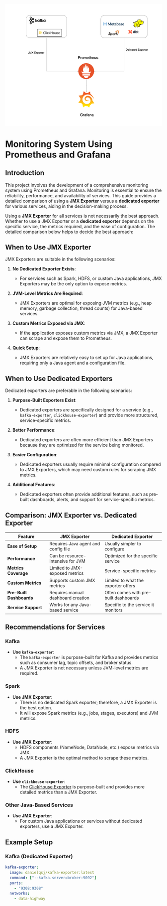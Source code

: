 ![Alt text](Monitor.png)

# Monitoring System Using Prometheus and Grafana

## Introduction

This project involves the development of a comprehensive monitoring system using Prometheus and Grafana. 
Monitoring is essential to ensure the reliability, performance, and availability of services. 
This guide provides a detailed comparison of using a **JMX Exporter** versus a **dedicated exporter** for various services, aiding in the decision-making process.

Using a **JMX Exporter** for all services is not necessarily the best approach. Whether to use a JMX Exporter or a **dedicated exporter** depends on the specific service, the metrics required, and the ease of configuration. 
The detailed comparison below helps to decide the best approach:

## When to Use JMX Exporter

JMX Exporters are suitable in the following scenarios:

1. **No Dedicated Exporter Exists**:
   - For services such as Spark, HDFS, or custom Java applications, JMX Exporters may be the only option to expose metrics.

2. **JVM-Level Metrics Are Required**:
   - JMX Exporters are optimal for exposing JVM metrics (e.g., heap memory, garbage collection, thread counts) for Java-based services.

3. **Custom Metrics Exposed via JMX**:
   - If the application exposes custom metrics via JMX, a JMX Exporter can scrape and expose them to Prometheus.

4. **Quick Setup**:
   - JMX Exporters are relatively easy to set up for Java applications, requiring only a Java agent and a configuration file.

## When to Use Dedicated Exporters

Dedicated exporters are preferable in the following scenarios:

1. **Purpose-Built Exporters Exist**:
   - Dedicated exporters are specifically designed for a service (e.g., `kafka-exporter`, `clickhouse-exporter`) and provide more structured, service-specific metrics.

2. **Better Performance**:
   - Dedicated exporters are often more efficient than JMX Exporters because they are optimized for the service being monitored.

3. **Easier Configuration**:
   - Dedicated exporters usually require minimal configuration compared to JMX Exporters, which may need custom rules for scraping JMX metrics.

4. **Additional Features**:
   - Dedicated exporters often provide additional features, such as pre-built dashboards, alerts, and support for service-specific metrics.

## Comparison: JMX Exporter vs. Dedicated Exporter

| Feature                  | JMX Exporter                        | Dedicated Exporter                    |
|--------------------------|-------------------------------------|---------------------------------------|
| **Ease of Setup**        | Requires Java agent and config file | Usually simpler to configure          |
| **Performance**          | Can be resource-intensive for JVM   | Optimized for the specific service    |
| **Metrics Coverage**     | Limited to JMX-exposed metrics      | Service-specific metrics              |
| **Custom Metrics**       | Supports custom JMX metrics         | Limited to what the exporter offers   |
| **Pre-Built Dashboards** | Requires manual dashboard creation  | Often comes with pre-built dashboards |
| **Service Support**      | Works for any Java-based service    | Specific to the service it monitors   |

## Recommendations for Services

### Kafka
- **Use `kafka-exporter`**:
  - The `kafka-exporter` is purpose-built for Kafka and provides metrics such as consumer lag, topic offsets, and broker status.
  - A JMX Exporter is not necessary unless JVM-level metrics are required.

### Spark
- **Use JMX Exporter**:
  - There is no dedicated Spark exporter; therefore, a JMX Exporter is the best option.
  - It will expose Spark metrics (e.g., jobs, stages, executors) and JVM metrics.

### HDFS
- **Use JMX Exporter**:
  - HDFS components (NameNode, DataNode, etc.) expose metrics via JMX.
  - A JMX Exporter is the optimal method to scrape these metrics.

### ClickHouse
- **Use `clickhouse-exporter`**:
  - The [ClickHouse Exporter](https://github.com/ClickHouse/clickhouse_exporter) is purpose-built and provides more detailed metrics than a JMX Exporter.

### Other Java-Based Services
- **Use JMX Exporter**:
  - For custom Java applications or services without dedicated exporters, use a JMX Exporter.

## Example Setup

### Kafka (Dedicated Exporter)
```yaml
kafka-exporter:
  image: danielqsj/kafka-exporter:latest
  command: ["--kafka.server=broker:9092"]
  ports:
    - "9308:9308"
  networks:
    - data-highway

